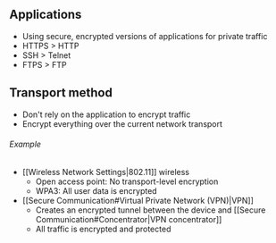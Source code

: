 ## Applications
- Using secure, encrypted versions of applications for private traffic
- HTTPS > HTTP
- SSH > Telnet
- FTPS > FTP
## Transport method
- Don't rely on the application to encrypt traffic
- Encrypt everything over the current network transport
###### Example
- [[Wireless Network Settings|802.11]] wireless
	- Open access point: No transport-level encryption
	- WPA3: All user data is encrypted 
- [[Secure Communication#Virtual Private Network (VPN)|VPN]]
	- Creates an encrypted tunnel between the device and [[Secure Communication#Concentrator|VPN concentrator]]
	- All traffic is encrypted and protected